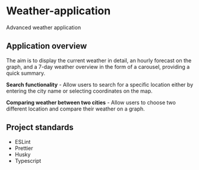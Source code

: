 # Weather-application

Advanced weather application

## Application overview
The aim is to display the current weather in detail, an hourly forecast on the graph, and a 7-day weather overview in the form of a carousel, providing a quick summary.

**Search functionality** - Allow users to search for a specific location either by entering the city name or selecting coordinates on the map.

**Comparing weather between two cities** - Allow users to choose two different location and compare their weather on a graph.

## Project standards
- ESLint
- Prettier
- Husky
- Typescript

